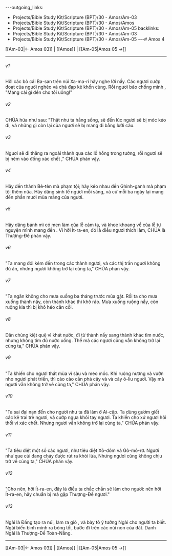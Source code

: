 ---outgoing_links:
  - Projects/Bible Study Kit/Scripture (BPT)/30 - Amos/Am-03
  - Projects/Bible Study Kit/Scripture (BPT)/30 - Amos/Amos
  - Projects/Bible Study Kit/Scripture (BPT)/30 - Amos/Am-05
backlinks:
  - Projects/Bible Study Kit/Scripture (BPT)/30 - Amos/Am-03
  - Projects/Bible Study Kit/Scripture (BPT)/30 - Amos/Am-05
---# Amos 4

[[Am-03|← Amos 03]] | [[Amos]] | [[Am-05|Amos 05 →]]
***



###### v1 
Hỡi các bò cái Ba-san trên núi Xa-ma-ri hãy nghe lời nầy. Các ngươi cướp đoạt của người nghèo và chà đạp kẻ khốn cùng. Rồi ngươi bảo chồng mình , "Mang cái gì đến cho tôi uống!" 

###### v2 
CHÚA hứa như sau: "Thật như ta hằng sống, sẽ đến lúc ngươi sẽ bị móc kéo đi, và những gì còn lại của ngươi sẽ bị mang đi bằng lưỡi câu. 

###### v3 
Ngươi sẽ đi thẳng ra ngoài thành qua các lỗ hổng trong tường, rồi ngươi sẽ bị ném vào đống xác chết ," CHÚA phán vậy. 

###### v4 
Hãy đến thành Bê-tên mà phạm tội; hãy kéo nhau đến Ghinh-ganh mà phạm tội thêm nữa. Hãy dâng sinh tế ngươi mỗi sáng, và cứ mỗi ba ngày lại mang đến phần mười mùa màng của ngươi. 

###### v5 
Hãy dâng bánh mì có men làm của lễ cảm tạ, và khoe khoang về của lễ tự nguyện mình mang đến . Vì hỡi Ít-ra-en, đó là điều ngươi thích làm, CHÚA là Thượng-Đế phán vậy. 

###### v6 
"Ta mang đói kém đến trong các thành ngươi, và các thị trấn ngươi không đủ ăn, nhưng ngươi không trở lại cùng ta," CHÚA phán vậy. 

###### v7 
"Ta ngăn không cho mưa xuống ba tháng trước mùa gặt. Rồi ta cho mưa xuống thành nầy, còn thành khác thì khô ráo. Mưa xuống ruộng nầy, còn ruộng kia thì bị khô héo cằn cỗi. 

###### v8 
Dân chúng kiệt quệ vì khát nước, đi từ thành nầy sang thành khác tìm nước, nhưng không tìm đủ nước uống. Thế mà các ngươi cũng vẫn không trở lại cùng ta," CHÚA phán vậy. 

###### v9 
"Ta khiến cho ngươi thất mùa vì sâu và meo mốc. Khi ruộng nương và vườn nho ngươi phát triển, thì cào cào cắn phá cây vả và cây ô-liu ngươi. Vậy mà ngươi vẫn không trở về cùng ta," CHÚA phán vậy. 

###### v10 
"Ta sai đại nạn đến cho ngươi như ta đã làm ở Ai-cập. Ta dùng gươm giết các kẻ trai trẻ ngươi, và cướp ngựa khỏi tay ngươi. Ta khiến cho xứ ngươi hôi thối vì xác chết. Nhưng ngươi vẫn không trở lại cùng ta," CHÚA phán vậy. 

###### v11 
"Ta tiêu diệt một số các ngươi, như tiêu diệt Xô-đôm và Gô-mô-rơ. Ngươi như que củi đang cháy được rút ra khỏi lửa, Nhưng ngươi cũng không chịu trở về cùng ta," CHÚA phán vậy. 

###### v12 
"Cho nên, hỡi Ít-ra-en, đây là điều ta chắc chắn sẽ làm cho ngươi: nên hỡi Ít-ra-en, hãy chuẩn bị mà gặp Thượng-Đế ngươi." 

###### v13 
Ngài là Đấng tạo ra núi, làm ra gió , và bày tỏ ý tưởng Ngài cho người ta biết. Ngài biến bình minh ra bóng tối, bước đi trên các núi non của đất. Danh Ngài là Thượng-Đế Toàn-Năng.

***
[[Am-03|← Amos 03]] | [[Amos]] | [[Am-05|Amos 05 →]]
